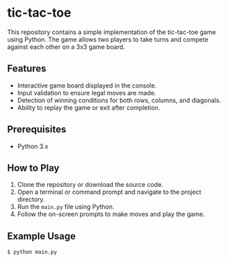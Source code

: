 # tic-tac-toe

This repository contains a simple implementation of the tic-tac-toe game using Python. The game allows two players to take turns and compete against each other on a 3x3 game board.

## Features

- Interactive game board displayed in the console.
- Input validation to ensure legal moves are made.
- Detection of winning conditions for both rows, columns, and diagonals.
- Ability to replay the game or exit after completion.

## Prerequisites

- Python 3.x

## How to Play

1. Clone the repository or download the source code.
2. Open a terminal or command prompt and navigate to the project directory.
3. Run the `main.py` file using Python.
4. Follow the on-screen prompts to make moves and play the game.

## Example Usage

```shell
$ python main.py
